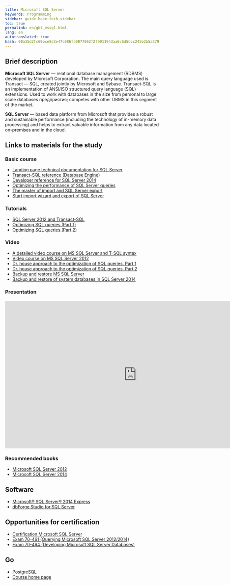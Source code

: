 ```yaml
--- 
title: Microsoft SQL Server 
keywords: Programming 
sidebar: guide-base-tech_sidebar 
toc: true 
permalink: en/gbt_mssql.html 
lang: en 
autotranslated: true 
hash: 00a15d2fc60bce8d3e47c086fa0877062f2f9011943aa6c6d5bcc245b2b5a279 
--- 
```


## Brief description 

**Microsoft SQL Server** — relational database management (RDBMS) developed by Microsoft Corporation. The main query language used is Transact — SQL, created jointly by Microsoft and Sybase. Transact-SQL is an implementation of ANSI/ISO structured query language (SQL) extensions. Used to work with databases in the size from personal to large scale databases предприятия; competes with other DBMS in this segment of the market. 

**SQL Server** — based data platform from Microsoft that provides a robust and sustainable performance (including the technology of in-memory data processing) and helps to extract valuable information from any data located on-premises and in the cloud. 

## Links to materials for the study 

### Basic course 

* [Landing page technical documentation for SQL Server](https://msdn.microsoft.com/ru-ru/library/mt590198(v=sql.1).aspx) 
* [Transact-SQL reference (Database Engine)](https://msdn.microsoft.com/ru-ru/library/bb510741.aspx) 
* [Developer reference for SQL Server 2014](https://msdn.microsoft.com/ru-ru/library/dd206988(v=sql.120).aspx) 
* [Optimizing the performance of SQL Server queries](https://technet.microsoft.com/ru-ru/library/2007.11.sqlquery.aspx) 
* [The master of import and SQL Server export](https://msdn.microsoft.com/ru-ru/library/ms141209(v=sql.120).aspx) 
* [Start import wizard and export of SQL Server](https://msdn.microsoft.com/ru-ru/library/ms140052(v=sql.120).aspx) 

### Tutorials 

* [SQL Server 2012 and Transact-SQL](https://professorweb.ru/my/sql-server/2012/level1/) 
* [Optimizing SQL queries (Part 1)](http://ts-soft.ru/blog/sql-optimization-1) 
* [Optimizing SQL queries (Part 2)](http://ts-soft.ru/blog/sql-optimization-2) 

### Video 

* [A detailed video course on MS SQL Server and T-SQL syntax](https://www.youtube.com/playlist?list=PLWCoo5SF-qANaHABEiNOJ-yBcmYqOEve1) 
* [Video course on MS SQL Server 2012](https://www.youtube.com/watch?v=N_z4dsJ3sbM&list=PLshd8LOTR60Fu5locACXWHQXU0M2Q509r) 
* [Dr. house approach to the optimization of SQL queries. Part 1](https://www.lektorium.tv/lecture/14561) 
* [Dr. house approach to the optimization of SQL queries. Part 2](https://www.lektorium.tv/lecture/14562) 
* [Backup and restore MS SQL Server](https://www.youtube.com/watch?v=hflRnP-1Ik0) 
* [Backup and restore of system databases in SQL Server 2014](https://www.youtube.com/watch?v=Mm_71iKzf44) 

### Presentation 

<div class="thumb-wrap" style="margin-top: 20px; margin-bottom: 20px"> 
<iframe width="854" height="480" src="https://www.youtube.com/embed/Ds8GCdhbu5g" frameborder="0" allowfullscreen></iframe> 
</div> 

### Recommended books 

* [Microsoft SQL Server 2012](http://www.ozon.ru/context/detail/id/32125332/) 
* [Microsoft SQL Server 2014](http://www.ozon.ru/context/detail/id/31350961/) 

## Software 

* [Microsoft® SQL Server® 2014 Express](https://www.microsoft.com/ru-ru/download/details.aspx?id=42299) 
* [dbForge Studio for SQL Server](https://www.devart.com/ru/dbforge/sql/studio/) 

## Opportunities for certification 

* [Certification Microsoft SQL Server](https://www.microsoft.com/ru-ru/learning/sql-certification.aspx) 
* [Exam 70-461 (Querying Microsoft SQL Server 2012/2014)](https://www.microsoft.com/ru-ru/learning/exam-70-461.aspx) 
* [Exam 70-464 (Developing Microsoft SQL Server Databases)](https://www.microsoft.com/ru-ru/learning/exam-70-464.aspx) 

## Go 

* [PostgreSQL](gbt_postgresql.html) 
* [Course home page](gbt_landing-page.html) 



